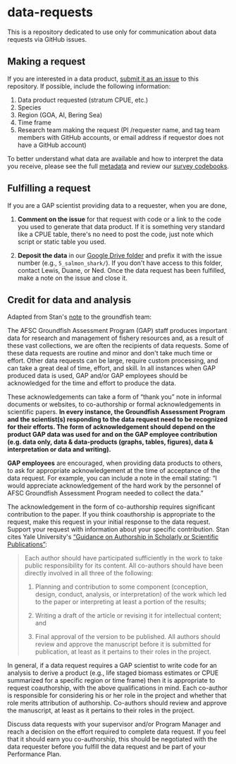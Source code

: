 # data-requests

This is a repository dedicated to use only for communication about data requests via GitHub issues. 

## Making a request
If you are interested in a data product, [submit it as an issue](https://github.com/afsc-gap-products/data-requests/issues) to this repository. If possible, include the following information:

1. Data product requested (stratum CPUE, etc.)
2. Species
3. Region (GOA, AI, Bering Sea)
4. Time frame
5. Research team making the request (PI /requester name, and tag team members with GitHub accounts, or email address if requestor does not have a GitHub account)

To better understand what data are available and how to interpret the data you receive, please see the full [metadata](https://www.fisheries.noaa.gov/inport/item/22008) and review our [survey codebooks](https://www.fisheries.noaa.gov/resource/document/groundfish-survey-species-code-manual-and-data-codes-manual).

## Fulfilling a request
If you are a GAP scientist providing data to a requester, when you are done,

1) **Comment on the issue** for that request with code or a link to the code you used to generate that data product. If it is something very standard like a CPUE table, there's no need to post the code, just note which script or static table you used.

2) **Deposit the data** in our [Google Drive folder](https://drive.google.com/drive/folders/1hfNhfOmIDC7dSigbsz4P3amZWj4jMv_u?usp=sharing) and prefix it with the issue number (e.g., `5_salmon_shark/`). If you don't have access to this folder, contact Lewis, Duane, or Ned. Once the data request has been fulfilled, make a note on the issue and close it.

## Credit for data and analysis
Adapted from Stan's [note](https://github.com/afsc-gap-products/data-requests/issues/3) to the groundfish team:

The AFSC Groundfish Assessment Program (GAP) staff produces important data for research and management of fishery resources and, as a result of these vast collections, we are often the recipients of data requests. Some of these data requests are routine and minor and don't take much time or effort. Other data requests can be large, require custom processing, and can take a great deal of time, effort, and skill. In all instances when GAP produced data is used, GAP and/or GAP employees should be acknowledged for the time and effort to produce the data. 

These acknowledgements can take a form of “thank you” note in informal documents or websites, to co-authorship or formal acknowledgements in scientific papers. **In every instance, the Groundfish Assessment Program and the scientist(s) responding to the data request need to be recognized for their efforts. The form of acknowledgement should depend on the product GAP data was used for and on the GAP employee contribution (e.g. data only, data & data-products (graphs, tables, figures), data & interpretation or data and writing).** 

**GAP employees** are encouraged, when providing data products to others, to ask for appropriate acknowledgement at the time of acceptance of the data request. For example, you can include a note in the email stating: “I would appreciate acknowledgement of the hard work by the personnel of AFSC Groundfish Assessment Program needed to collect the data.”

The acknowledgement in the form of co-authorship requires significant contribution to the paper. If  you think coauthorship is appropriate to the request, make this request in your initial response to the data request. Support your request with information about your specific contribution. Stan cites Yale University's [“Guidance on Authorship in Scholarly or Scientific Publications”](https://provost.yale.edu/policies/academic-integrity/guidance-authorship-scholarly-or-scientific-publications):

>Each author should have participated sufficiently in the work to take public responsibility for its content. All co-authors should have been directly involved in all three of the following:
>
>1. Planning and contribution to some component (conception, design, conduct, analysis, or interpretation) of the work which led to the paper or interpreting at least a portion of the results;
>
>2. Writing a draft of the article or revising it for intellectual content; and
>
>3. Final approval of the version to be published.  All authors should review and approve the manuscript before it is submitted for publication, at least as it pertains to their roles in the project.


In general, if a data request requires a GAP scientist to write code for an analysis to derive a product (e.g., life staged biomass estimates or CPUE summarized for a specific region or time frame) then it is appropriate to request coauthorship, with the above qualifications in mind. Each co-author is responsible for considering his or her role in the project and whether that role merits attribution of authorship. Co-authors should review and approve the manuscript, at least as it pertains to their roles in the project.

Discuss data requests with your supervisor and/or Program Manager and reach a decision on the effort required to complete data request. If you feel that it should earn you co-authorship, this should be negotiated with the data requester before you fulfill the data request and be part of your Performance Plan.
